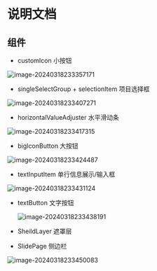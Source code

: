 # 说明文档

## 组件

- customIcon 小按钮

![image-20240318233357171](C:\Users\woshishuaige\AppData\Roaming\Typora\typora-user-images\image-20240318233357171.png)

- singleSelectGroup + selectionItem 项目选择框

![image-20240318233407271](C:\Users\woshishuaige\AppData\Roaming\Typora\typora-user-images\image-20240318233407271.png)

- horizontalValueAdjuster 水平滑动条

![image-20240318233417315](C:\Users\woshishuaige\AppData\Roaming\Typora\typora-user-images\image-20240318233417315.png)

- bigIconButton 大按钮

![image-20240318233424487](C:\Users\woshishuaige\AppData\Roaming\Typora\typora-user-images\image-20240318233424487.png)

- textInputItem 单行信息展示/输入框

![image-20240318233431124](C:\Users\woshishuaige\AppData\Roaming\Typora\typora-user-images\image-20240318233431124.png)

- textButton 文字按钮

  ![image-20240318233438191](C:\Users\woshishuaige\AppData\Roaming\Typora\typora-user-images\image-20240318233438191.png)

- SheildLayer 遮罩层

- SlidePage 侧边栏

![image-20240318233450083](C:\Users\woshishuaige\AppData\Roaming\Typora\typora-user-images\image-20240318233450083.png)